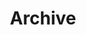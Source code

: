 ---
layout: archive
type: years
title: Archive
permalink: /archive/
cover: "images/hacker_img.jpg"
---